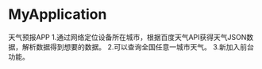 # MyApplication
天气预报APP
1.通过网络定位设备所在城市，根据百度天气API获得天气JSON数据，解析数据得到想要的数据。
2.可以查询全国任意一城市天气。
3.新加入前台功能。
